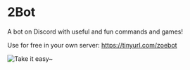 # 2Bot 
A bot on Discord with useful and fun commands and games!

Use for free in your own server: https://tinyurl.com/zoebot

![Take it easy~](https://i.imgur.com/7YIYxC6.jpg)
